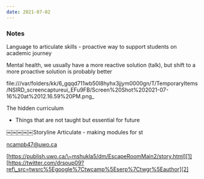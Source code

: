 ```yaml
---
date: 2021-07-02
--- 
```


### Notes

Language to articulate skills - proactive way to support students on academic journey

Mental health, we usually have a more reactive solution (talk), but shift to a more proactive solution is probably better

file:///var/folders/kk/6_gqqd711wb50l8hyhx3jjym0000gn/T/TemporaryItems/NSIRD_screencaptureui_EFu9FB/Screen%20Shot%202021-07-16%20at%2012.16.59%20PM.png_


The hidden curriculum
- Things that are not taught but essential for future

￼￼￼￼￼Storyline Articulate - making modules for st

ncampb47@uwo.ca

[https://publish.uwo.ca/\~mshukla5/dm/EscapeRoomMain2/story.html][1]
[https://twitter.com/drsoup09?ref\_src=twsrc%5Egoogle%7Ctwcamp%5Eserp%7Ctwgr%5Eauthor][2]

[1]:	https://publish.uwo.ca/~mshukla5/dm/EscapeRoomMain2/story.html
[2]:	https://twitter.com/drsoup09?ref_src=twsrc%5Egoogle%7Ctwcamp%5Eserp%7Ctwgr%5Eauthor
